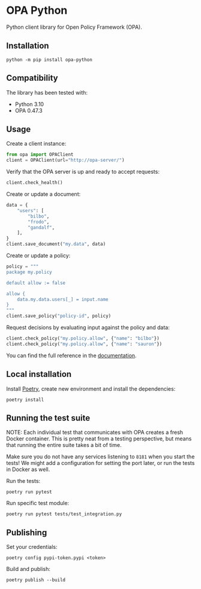 # OPA Python

Python client library for Open Policy Framework (OPA).

## Installation

    python -m pip install opa-python
    
## Compatibility

The library has been tested with:

- Python 3.10
- OPA 0.47.3
    
## Usage

Create a client instance:

```python
from opa import OPAClient
client = OPAClient(url="http://opa-server/")
```

Verify that the OPA server is up and ready to accept requests:

```python
client.check_health()
```
    
Create or update a document:

```python
data = {
    "users": [
        "bilbo",
        "frodo",
        "gandalf",
    ],
}
client.save_document("my.data", data)
```
    
Create or update a policy:

```python
policy = """
package my.policy

default allow := false

allow {
    data.my.data.users[_] = input.name
}
"""
client.save_policy("policy-id", policy)
```
    
Request decisions by evaluating input against the policy and data:

```python
client.check_policy("my.policy.allow", {"name": "bilbo"})
client.check_policy("my.policy.allow", {"name": "sauron"})
```

You can find the full reference in the 
[documentation](https://opa-python.readthedocs.io/en/latest/).

## Local installation

Install [Poetry](https://python-poetry.org/), create new environment and
install the dependencies:

    poetry install
    
## Running the test suite

NOTE: Each individual test that communicates with OPA creates a fresh Docker
container. This is pretty neat from a testing perspective, but means that
running the entire suite takes a bit of time.

Make sure you do not have any services listening to `8181` when you start the
tests! We might add a configuration for setting the port later, or run the
tests in Docker as well.

Run the tests:

    poetry run pytest
    
Run specific test module:

    poetry run pytest tests/test_integration.py
    
## Publishing

Set your credentials:

    poetry config pypi-token.pypi <token>

Build and publish:

    poetry publish --build
